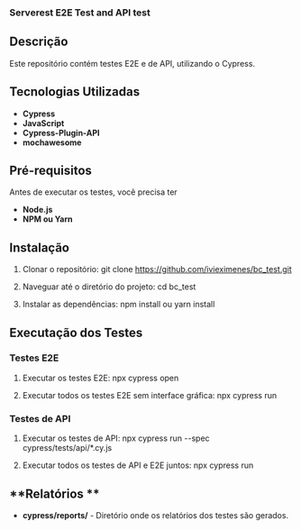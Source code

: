 ### Serverest E2E Test and API test ###


## **Descrição**

Este repositório contém testes E2E e de API, utilizando o Cypress. 


## **Tecnologias Utilizadas**

- **Cypress**
- **JavaScript**
- **Cypress-Plugin-API**
- **mochawesome**


## **Pré-requisitos**

Antes de executar os testes, você precisa ter 

- **Node.js**
- **NPM ou Yarn**


## **Instalação**

1. Clonar o repositório:
    git clone https://github.com/ivieximenes/bc_test.git

2. Naveguar até o diretório do projeto:
    cd bc_test

3. Instalar as dependências:
    npm install ou yarn install


## **Executação dos Testes**

### Testes E2E

1. Executar os testes E2E:
   npx cypress open

2. Executar todos os testes E2E sem interface gráfica:
   npx cypress run

### Testes de API

1. Executar os testes de API:
   npx cypress run --spec cypress/tests/api/*.cy.js

2. Executar todos os testes de API e E2E juntos: 
    npx cypress run


## **Relatórios **
- **cypress/reports/** - Diretório onde os relatórios dos testes são gerados.

